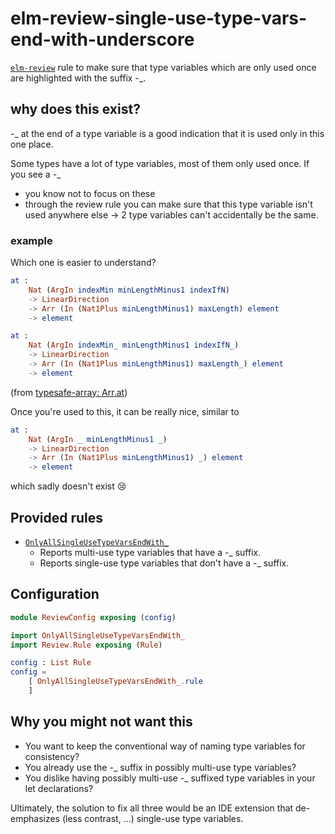 # elm-review-single-use-type-vars-end-with-underscore

[`elm-review`](https://package.elm-lang.org/packages/jfmengels/elm-review/latest/) rule to make sure that type variables which are only used once are highlighted with the suffix -_.

## why does this exist?

-_ at the end of a type variable is a good indication that it is used only in this one place.

Some types have a lot of type variables, most of them only used once.
If you see a -_

- you know not to focus on these
- through the review rule you can make sure that this type variable isn't used anywhere else → 2 type variables can't accidentally be the same.

### example

Which one is easier to understand?

```elm
at :
    Nat (ArgIn indexMin minLengthMinus1 indexIfN)
    -> LinearDirection
    -> Arr (In (Nat1Plus minLengthMinus1) maxLength) element
    -> element
```
```elm
at :
    Nat (ArgIn indexMin_ minLengthMinus1 indexIfN_)
    -> LinearDirection
    -> Arr (In (Nat1Plus minLengthMinus1) maxLength_) element
    -> element
```
(from [typesafe-array: Arr.at](https://package.elm-lang.org/packages/lue-bird/elm-typesafe-array/latest/Arr#at))

Once you're used to this, it can be really nice, similar to

```elm
at :
    Nat (ArgIn _ minLengthMinus1 _)
    -> LinearDirection
    -> Arr (In (Nat1Plus minLengthMinus1) _) element
    -> element
```
which sadly doesn't exist 😢

## Provided rules

- [`OnlyAllSingleUseTypeVarsEndWith_`](OnlyAllSingleUseTypeVarsEndWith_)
    - Reports multi-use type variables that have a -_ suffix.
    - Reports single-use type variables that don't have a -_ suffix.

## Configuration

```elm
module ReviewConfig exposing (config)

import OnlyAllSingleUseTypeVarsEndWith_
import Review.Rule exposing (Rule)

config : List Rule
config =
    [ OnlyAllSingleUseTypeVarsEndWith_.rule
    ]
```


## Why you might not want this

  - You want to keep the conventional way of naming type variables for consistency?
  - You already use the -\_ suffix in possibly multi-use type variables?
  - You dislike having possibly multi-use -\_ suffixed type variables in your let declarations?

Ultimately, the solution to fix all three
would be an IDE extension that de-emphasizes (less contrast, ...) single-use type variables.
